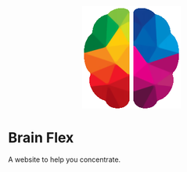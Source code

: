 <p align="center"><img src="./brain_flexlogo.png" alt="Brain Flex"/></p>

# Brain Flex
A website to help you concentrate.
